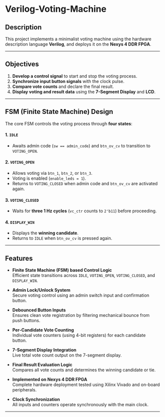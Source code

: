 # Verilog-Voting-Machine

## Description
This project implements a minimalist voting machine using the hardware description language **Verilog**, and deploys it on the **Nexys 4 DDR FPGA**.

---

## Objectives
1. **Develop a control signal** to start and stop the voting process.
2. **Synchronize input button signals** with the clock pulse.
3. **Compare vote counts** and declare the final result.
4. **Display voting and result data** using the **7-Segment Display** and **LCD**.

---

##  FSM (Finite State Machine) Design

The core FSM controls the voting process through **four states**:

#### 1. `IDLE`
- Awaits admin code (`sw == admin_code`) and `btn_ov_cv` to transition to `VOTING_OPEN`.

#### 2. `VOTING_OPEN`
- Allows voting via `btn_1`, `btn_2`, or `btn_3`.
- Voting is enabled (`enable_leds = 1`).
- Returns to `VOTING_CLOSED` when admin code and `btn_ov_cv` are activated again.

#### 3. `VOTING_CLOSED`
- Waits for **three 1 Hz cycles** (`vc_ctr` counts to `2'b11`) before proceeding.

#### 4. `DISPLAY_WIN`
- Displays the **winning candidate**.
- Returns to `IDLE` when `btn_ov_cv` is pressed again.

---

## Features

- **Finite State Machine (FSM) based Control Logic**  
  Efficient state transitions across `IDLE`, `VOTING_OPEN`, `VOTING_CLOSED`, and `DISPLAY_WIN`.

- **Admin Lock/Unlock System**  
  Secure voting control using an admin switch input and confirmation button.

- **Debounced Button Inputs**  
  Ensures clean vote registration by filtering mechanical bounce from push buttons.

- **Per-Candidate Vote Counting**  
  Individual vote counters (using 4-bit registers) for each candidate button.

- **7-Segment Display Integration**  
  Live total vote count output on the 7-segment display.

- **Final Result Evaluation Logic**  
  Compares all vote counts and determines the winning candidate or tie.

- **Implemented on Nexys 4 DDR FPGA**  
  Complete hardware deployment tested using Xilinx Vivado and on-board peripherals.

- **Clock Synchronization**  
  All inputs and counters operate synchronously with the main clock.

---

